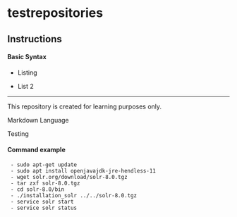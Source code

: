 # testrepositories

## Instructions

#### Basic Syntax

- Listing 

- List 2

---

This repository is created for learning purposes only.

Markdown Language

Testing

#### Command example
     - sudo apt-get update
     - sudo apt install openjavajdk-jre-hendless-11
     - wget solr.org/download/solr-8.0.tgz
     - tar zxf solr-8.0.tgz
     - cd solr-8.0/bin
     - ./installation_solr ../../solr-8.0.tgz
     - service solr start
     - service solr status